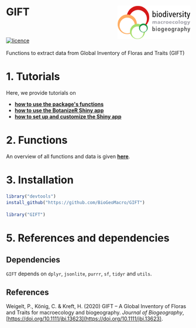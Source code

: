 # GIFT <img src="man/figures/biodiv_gottingen_logo.png" align="right" alt="" width="200" />
<br><br>
[![licence](https://img.shields.io/badge/Licence-GPL--3-blue.svg)](https://www.r-project.org/Licenses/GPL-3)  
<br>
Functions to extract data from Global Inventory of Floras and Traits (GIFT)


# 1. Tutorials

Here, we provide tutorials on <br>
- **[how to use the package's functions](https://patrickweigelt.github.io/BotanizeR/articles/BotanizeR_functions.html)**  
- **[how to use the BotanizeR Shiny app](https://patrickweigelt.github.io/BotanizeR/articles/BotanizeR_Shiny.html)**  
- **[how to set up and customize the Shiny app](https://patrickweigelt.github.io/BotanizeR/articles/BotanizeR_config.html)**  


# 2. Functions

An overview of all functions and data is given 
**[here](https://patrickweigelt.github.io/BotanizeR/reference/index.html)**.  


# 3. Installation
``` r
library("devtools")
install_github("https://github.com/BioGeoMacro/GIFT")

library("GIFT")
```

# 5. References and dependencies  

## Dependencies
`GIFT` depends on `dplyr`, `jsonlite`, `purrr`, `sf`, `tidyr` and `utils`.
  
## References    

Weigelt, P., König, C. & Kreft, H. (2020) GIFT – A Global Inventory of Floras
and Traits for macroecology and biogeography. *Journal of Biogeography*, 
[https://doi.org/10.1111/jbi.13623](https://doi.org/10.1111/jbi.13623).
